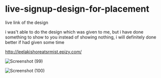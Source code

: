 # live-signup-design-for-placement

live link of the design 

i was't able to do the design which was given to me, but i have done something to show to you instead of showing nothing,
i will definitely done better if had given some time 

http://leelakishoreatsrmist.epizy.com/

![Screenshot (99)](https://user-images.githubusercontent.com/111366999/186023575-c3b5f96d-2c7e-495a-bc40-121e74c8bf3b.png)


![Screenshot (100)](https://user-images.githubusercontent.com/111366999/186023643-17ed22e3-f88b-466c-a52f-2030c586bf36.png)

